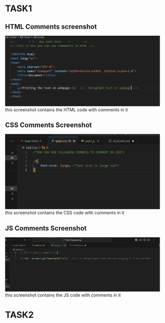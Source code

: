 # TASK1

## HTML Comments screenshot

![alt text](image.png)
this screenshot contains the HTML code with comments in it


## CSS Comments Screenshot

![alt text](image-1.png)
this screenshot contains the CSS code with comments in it

## JS Comments Screenshot

![alt text](image-2.png)
this screenshot contains the JS code with comments in it



# TASK2
